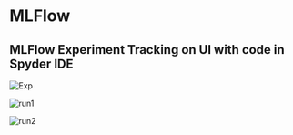 # MLFlow

## MLFlow Experiment Tracking on UI with code in Spyder IDE

![Exp](https://user-images.githubusercontent.com/67209958/131928377-8cb037fb-ea04-4019-bd6d-921b79de8445.PNG)

![run1](https://user-images.githubusercontent.com/67209958/131928386-59e8ff29-b131-4379-82b0-1ad8c73a9f65.PNG)


![run2](https://user-images.githubusercontent.com/67209958/131928391-41777254-ddbb-4a81-a41a-2ab1db648e15.PNG)


